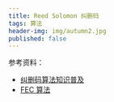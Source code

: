 ```yaml
---
title: Reed Solomon 纠删码
tags: 算法
header-img: img/autumn2.jpg
published: false
---
```


参考资料：

+ [纠删码算法知识普及](http://qa.blog.163.com/blog/static/1901470022015916101344975)
+ [FEC 算法](http://blog.csdn.net/zjqlovell/article/details/50978756)
